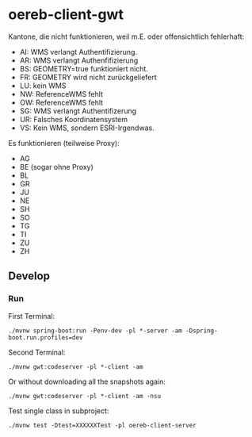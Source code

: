 # oereb-client-gwt

Kantone, die nicht funktionieren, weil m.E. oder offensichtlich fehlerhaft:

- AI: WMS verlangt Authentifizierung.
- AR: WMS verlangt Authenfifizierung
- BS: GEOMETRY=true funktioniert nicht.
- FR: GEOMETRY wird nicht zurückgeliefert
- LU: kein WMS
- NW: ReferenceWMS fehlt
- OW: ReferenceWMS fehlt
- SG: WMS verlangt Authentifizerung
- UR: Falsches Koordinatensystem
- VS: Kein WMS, sondern ESRI-Irgendwas.

Es funktionieren (teilweise Proxy):

- AG
- BE (sogar ohne Proxy)
- BL
- GR
- JU
- NE
- SH
- SO
- TG
- TI
- ZU
- ZH

## Develop

### Run 
First Terminal:
```
./mvnw spring-boot:run -Penv-dev -pl *-server -am -Dspring-boot.run.profiles=dev
```

Second Terminal:
```
./mvnw gwt:codeserver -pl *-client -am
```

Or without downloading all the snapshots again:
```
./mvnw gwt:codeserver -pl *-client -am -nsu 
```

Test single class in subproject:
```
./mvnw test -Dtest=XXXXXXTest -pl oereb-client-server
```

